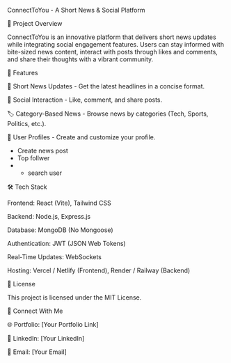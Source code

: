 
ConnectToYou - A Short News & Social Platform

🌟 Project Overview

ConnectToYou is an innovative platform that delivers short news updates while integrating social engagement features. Users can stay informed with bite-sized news content, interact with posts through likes and comments, and share their thoughts with a vibrant community.

🚀 Features

📰 Short News Updates - Get the latest headlines in a concise format.

💬 Social Interaction - Like, comment, and share posts.

🏷️ Category-Based News - Browse news by categories (Tech, Sports, Politics, etc.).

👤 User Profiles - Create and customize your profile.
* Create news post
* Top follwer
* * search user 


🛠️ Tech Stack

Frontend: React (Vite), Tailwind CSS

Backend: Node.js, Express.js

Database: MongoDB (No Mongoose)

Authentication: JWT (JSON Web Tokens)

Real-Time Updates: WebSockets

Hosting: Vercel / Netlify (Frontend), Render / Railway (Backend)



📜 License

This project is licensed under the MIT License.

📩 Connect With Me

🌐 Portfolio: [Your Portfolio Link]

💼 LinkedIn: [Your LinkedIn]

📧 Email: [Your Email]
